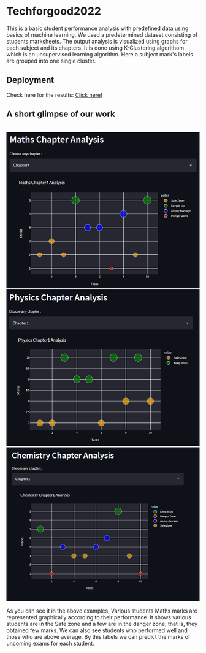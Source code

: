 # Techforgood2022
This is a basic student performance analysis with predefined data using basics of machine learning. We used a predetermined dataset consisting of students marksheets. The output analysis is visualized using graphs for each subject and its chapters. It is done using K-Clustering algorithom which is an unsupervised learning algorithm. Here a subject mark's labels are grouped into one single cluster.

## Deployment
Check here for the results: <a href="https://share.streamlit.io/muditbaid/techforgood2022/main/modplott.py">Click here!</a>

<h2>A short glimpse of our work</h2>
<br>
<img src="imgs/maths.png">
<img src="imgs/physics.png">
<img src="imgs/chemistry.png">

<p>As you can see it in the above examples, Various students Maths marks are represented graphically according to their performance. It shows various students are in the Safe zone and a few are in the danger zone, that is, they obtained few marks. We can also see students who performed well and those who are above average. By this labels we can predict the marks of uncoming exams for each student.<p>
